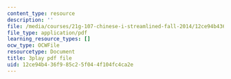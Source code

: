 ```yaml
---
content_type: resource
description: ''
file: /media/courses/21g-107-chinese-i-streamlined-fall-2014/12ce94b436f985c25f044f104fc4ca2e_805687.pdf
file_type: application/pdf
learning_resource_types: []
ocw_type: OCWFile
resourcetype: Document
title: 3play pdf file
uid: 12ce94b4-36f9-85c2-5f04-4f104fc4ca2e
---
```

